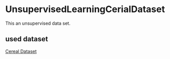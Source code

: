 # UnsupervisedLearningCerialDataset
This an unsupervised data set.

## used dataset
[Cereal Dataset](http://www.cs.umd.edu/hcil/hce/examples/cereal/cereal-updated.txt)
